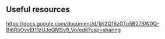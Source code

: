 ## Useful resources
https://docs.google.com/document/d/1jh2Q16zGTo5B27SW0Q-Bi6RoOvvEt11zUJoQMSv9_Vo/edit?usp=sharing
